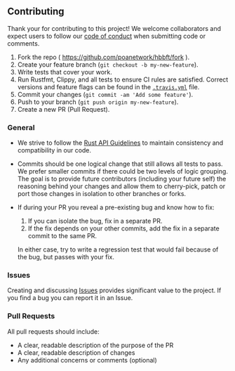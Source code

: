 ## Contributing

Thank your for contributing to this project! We welcome collaborators and expect users to follow our [code of conduct](CODE_OF_CONDUCT.md) when submitting code or comments.

1. Fork the repo ( https://github.com/poanetwork/hbbft/fork ).
2. Create your feature branch (`git checkout -b my-new-feature`).
3. Write tests that cover your work.
4. Run Rustfmt, Clippy, and all tests to ensure CI rules are satisfied. Correct versions and feature flags can be found in the [`.travis.yml`](https://github.com/poanetwork/hbbft/blob/master/.travis.yml) file.
5. Commit your changes (`git commit -am 'Add some feature'`).
6. Push to your branch (`git push origin my-new-feature`).
7. Create a new PR (Pull Request).

### General

* We strive to follow the [Rust API Guidelines](https://rust-lang-nursery.github.io/api-guidelines/about.html) to maintain consistency and compatibility in our code.     
* Commits should be one logical change that still allows all tests to pass.  We prefer smaller commits if there could be two levels of logic grouping.  The goal is to provide future contributors (including your future self) the reasoning behind your changes and allow them to cherry-pick, patch or port those changes in isolation to other branches or forks.
* If during your PR you reveal a pre-existing bug and know how to fix:
  1. If you can isolate the bug, fix in a separate PR.
  2. If the fix depends on your other commits, add the fix in a separate commit to the same PR.  

    In either case, try to write a regression test that would fail because of the bug, but passes with your fix.


### Issues
Creating and discussing [Issues](https://github.com/poanetwork/hbbft/issues) provides significant value to the project. If you find a bug you can report it in an Issue.     

### Pull Requests
All pull requests should include: 
* A clear, readable description of the purpose of the PR
* A clear, readable description of changes
* Any additional concerns or comments (optional)
